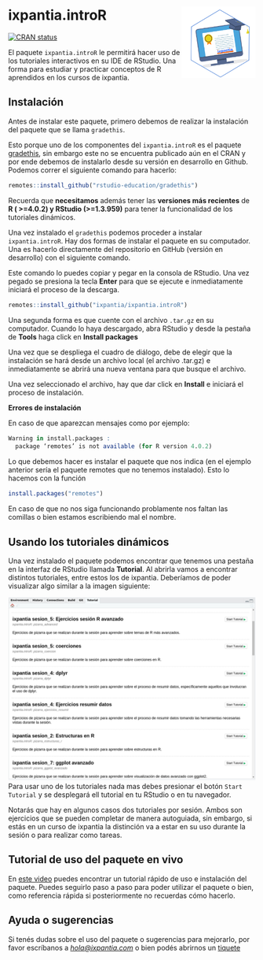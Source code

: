 
<!-- README.md is generated from README.Rmd. Please edit that file -->

# ixpantia.introR <a href="url"><img src="man/figures/ixpantia_cursos.png" align="right" width="30%"></a>

<!-- badges: start -->

[![CRAN
status](https://www.r-pkg.org/badges/version/ixpantia.introR)](https://cran.r-project.org/package=ixpantia.introR)
<!-- badges: end -->

El paquete `ixpantia.introR` le permitirá hacer uso de los tutoriales
interactivos en su IDE de RStudio. Una forma para estudiar y practicar
conceptos de R aprendidos en los cursos de ixpantia.

## Instalación

Antes de instalar este paquete, primero debemos de realizar la
instalación del paquete que se llama `gradethis`.

Esto porque uno de los componentes del `ixpantia.introR` es el paquete
[gradethis](https://github.com/rstudio-education/gradethis), sin embargo
este no se encuentra publicado aún en el CRAN y por ende debemos de
instalarlo desde su versión en desarrollo en Github. Podemos correr el
siguiente comando para hacerlo:

``` r
remotes::install_github("rstudio-education/gradethis")
```

Recuerda que **necesitamos** además tener las **versiones más
recientes** de **R ( \>=4.0.2) y RStudio (\>=1.3.959)** para tener la
funcionalidad de los tutoriales dinámicos.

Una vez instalado el `gradethis` podemos proceder a instalar
`ixpantia.introR`. Hay dos formas de instalar el paquete en su
computador. Una es hacerlo directamente del repositorio en GitHub
(versión en desarrollo) con el siguiente comando.

Este comando lo puedes copiar y pegar en la consola de RStudio. Una vez
pegado se presiona la tecla **Enter** para que se ejecute e
inmediatamente iniciará el proceso de la descarga.

``` r
remotes::install_github("ixpantia/ixpantia.introR")
```

Una segunda forma es que cuente con el archivo `.tar.gz` en su
computador. Cuando lo haya descargado, abra RStudio y desde la pestaña
de **Tools** haga click en **Install packages**

Una vez que se despliega el cuadro de diálogo, debe de elegir que la
instalación se hará desde un archivo local (el archivo .tar.gz) e
inmediatamente se abrirá una nueva ventana para que busque el archivo.

Una vez seleccionado el archivo, hay que dar click en **Install** e
iniciará el proceso de instalación.

**Errores de instalación**

En caso de que aparezcan mensajes como por ejemplo:

``` r
Warning in install.packages :
  package ‘remotes’ is not available (for R version 4.0.2)
```

Lo que debemos hacer es instalar el paquete que nos indica (en el
ejemplo anterior sería el paquete remotes que no tenemos instalado).
Esto lo hacemos con la función

``` r
install.packages("remotes")
```

En caso de que no nos siga funcionando problamente nos faltan las
comillas o bien estamos escribiendo mal el nombre.

## Usando los tutoriales dinámicos

Una vez instalado el paquete podemos encontrar que tenemos una pestaña
en la interfaz de RStudio llamada **Tutorial**. Al abrirla vamos a
encontrar distintos tutoriales, entre estos los de ixpantia. Deberíamos
de poder visualizar algo similar a la imagen siguiente:

![](man/figures/tutoriales_ixpantia.png) Para usar uno de los tutoriales
nada mas debes presionar el botón `Start Tutorial` y se desplegará ell
tutorial en tu RStudio o en tu navegador.

Notarás que hay en algunos casos dos tutoriales por sesión. Ambos son
ejercicios que se pueden completar de manera autoguiada, sin embargo, si
estás en un curso de ixpantia la distinción va a estar en su uso durante
la sesión o para realizar como tareas.

## Tutorial de uso del paquete en vivo

En [este video](https://www.youtube.com/watch?v=jBSDZ1Juji4) puedes
encontrar un tutorial rápido de uso e instalación del paquete. Puedes
seguirlo paso a paso para poder utilizar el paquete o bien, como
referencia rápida si posteriormente no recuerdas cómo hacerlo.

## Ayuda o sugerencias

Si tenés dudas sobre el uso del paquete o sugerencias para mejorarlo,
por favor escríbanos a *<hola@ixpantia.com>* o bien podés abrirnos un
[tiquete](https://github.com/ixpantia/ixpantia.introR/issues)
